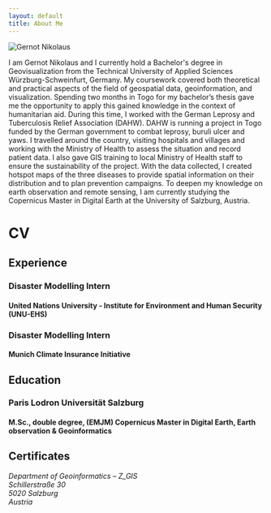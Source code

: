 ```yaml
---
layout: default
title: About Me
---
```


<div class="about-container">
    <img src="{{ "/assets/images/GernotNikolaus_portrait.jpg" | relative_url }}" alt="Gernot Nikolaus" class="about-image">
    <div class="about-text">
        <p>I am Gernot Nikolaus and I currently hold a Bachelor's degree in Geovisualization from the Technical University of Applied Sciences Würzburg-Schweinfurt, Germany. My coursework covered both theoretical and practical aspects of the field of geospatial data, geoinformation, and visualization. Spending two months in Togo for my bachelor’s thesis gave me the opportunity to apply this gained knowledge in the context of humanitarian aid. During this time, I worked with the German Leprosy and Tuberculosis Relief Association (DAHW). DAHW is running a project in Togo funded by the German government to combat leprosy, buruli ulcer and yaws. I travelled around the country, visiting hospitals and villages and working with the Ministry of Health to assess the situation and record patient data. I also gave GIS training to local Ministry of Health staff to ensure the sustainability of the project. With the data collected, I created hotspot maps of the three diseases to provide spatial information on their distribution and to plan prevention campaigns. To deepen my knowledge on earth observation and remote sensing, I am currently studying the Copernicus Master in Digital Earth at the University of Salzburg, Austria.</p>
    </div>
</div>

<h1>CV</h1>
<h2>Experience</h2>

<h3>Disaster Modelling Intern</h3>
<h4>United Nations University - Institute for Environment and Human Security (UNU-EHS)</h4>

<h3>Disaster Modelling Intern</h3>
<h4>Munich Climate Insurance Initiative </h4>

<h2>Education</h2>

<h3>Paris Lodron Universität Salzburg</h3>
<h4>M.Sc., double degree, (EMJM) Copernicus Master in Digital Earth, Earth observation & Geoinformatics</h4>

<h2>Certificates</h2>

*Department of Geoinformatics – Z_GIS*  
*Schillerstraße 30*  
*5020 Salzburg*  
*Austria*  
